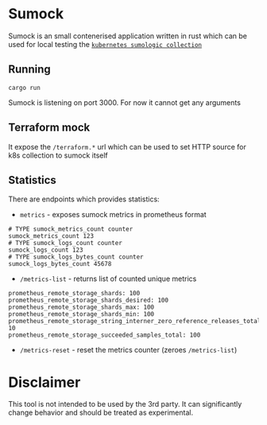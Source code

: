 # Sumock

Sumock is an small contenerised application written in rust which can be used for local testing the [`kubernetes sumologic collection`](https://github.com/SumoLogic/sumologic-kubernetes-collection)

## Running

```
cargo run
```

Sumock is listening on port 3000. For now it cannot get any arguments

## Terraform mock

It expose the `/terraform.*` url which can be used to set HTTP source for k8s collection to sumock itself

## Statistics

There are endpoints which provides statistics:
 * `metrics` - exposes sumock metrics in prometheus format
  ```
  # TYPE sumock_metrics_count counter
  sumock_metrics_count 123
  # TYPE sumock_logs_count counter
  sumock_logs_count 123
  # TYPE sumock_logs_bytes_count counter
  sumock_logs_bytes_count 45678
  ```
 * `/metrics-list` - returns list of counted unique metrics
  ```
  prometheus_remote_storage_shards: 100
  prometheus_remote_storage_shards_desired: 100
  prometheus_remote_storage_shards_max: 100
  prometheus_remote_storage_shards_min: 100
  prometheus_remote_storage_string_interner_zero_reference_releases_total: 10
  prometheus_remote_storage_succeeded_samples_total: 100
  ```
 * `/metrics-reset` - reset the metrics counter (zeroes `/metrics-list`)

# Disclaimer

This tool is not intended to be used by the 3rd party. It can significantly change behavior and should be treated as experimental.